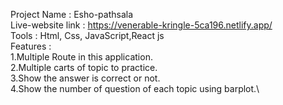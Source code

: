 Project Name : Esho-pathsala\
Live-website link : https://venerable-kringle-5ca196.netlify.app/ \
Tools : Html, Css, JavaScript,React js\
Features : \
1.Multiple Route in this application.\
2.Multiple carts of topic to practice.\
3.Show the answer is correct or not.\
4.Show the number of question of each topic using barplot.\
